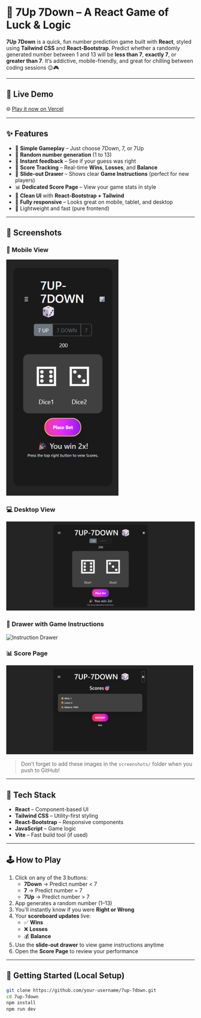
# 🎲 7Up 7Down – A React Game of Luck & Logic

**7Up 7Down** is a quick, fun number prediction game built with **React**, styled using **Tailwind CSS** and **React-Bootstrap**. Predict whether a randomly generated number between 1 and 13 will be **less than 7**, **exactly 7**, or **greater than 7**. It’s addictive, mobile-friendly, and great for chilling between coding sessions 😌🎮

---

## 🔗 Live Demo

🌐 [Play it now on Vercel](https://7-up-7-down-game-two.vercel.app/)  

---

## ✨ Features

- 🎯 **Simple Gameplay** – Just choose 7Down, 7, or 7Up
- 🔄 **Random number generation** (1 to 13)
- 🧠 **Instant feedback** – See if your guess was right
- 🧾 **Score Tracking** – Real-time **Wins**, **Losses**, and **Balance**
- 📜 **Slide-out Drawer** – Shows clear **Game Instructions** (perfect for new players)
- 📊 **Dedicated Score Page** – View your game stats in style
- 💅 **Clean UI** with **React-Bootstrap + Tailwind**
- 📱 **Fully responsive** – Looks great on mobile, tablet, and desktop
- 🌈 Lightweight and fast (pure frontend)

---

## 📸 Screenshots

### 📱 Mobile View  
<img src="./public/mobile.png" alt="Mobile View" width="300"/>

### 💻 Desktop View  
<img src="./public/desktop.png" alt="Desktop View" width="600"/>

### 📜 Drawer with Game Instructions  
<img src="./public/about-drawer.png" alt="Instruction Drawer" width="500"/>

### 📊 Score Page  
<img src="./public/scores.png" alt="Score Page" width="500"/>

> Don’t forget to add these images in the `screenshots/` folder when you push to GitHub!

---

## 🧱 Tech Stack

- **React** – Component-based UI
- **Tailwind CSS** – Utility-first styling
- **React-Bootstrap** – Responsive components
- **JavaScript** – Game logic
- **Vite** – Fast build tool (if used)

---

## 🕹️ How to Play

1. Click on any of the 3 buttons:
   - **7Down** → Predict number < 7  
   - **7** → Predict number = 7  
   - **7Up** → Predict number > 7  
2. App generates a random number (1–13)
3. You'll instantly know if you were **Right or Wrong**
4. Your **scoreboard updates** live:
   - ✅ **Wins**
   - ❌ **Losses**
   - 💰 **Balance**
5. Use the **slide-out drawer** to view game instructions anytime
6. Open the **Score Page** to review your performance

---

## 🚀 Getting Started (Local Setup)

```bash
git clone https://github.com/your-username/7up-7down.git
cd 7up-7down
npm install
npm run dev
